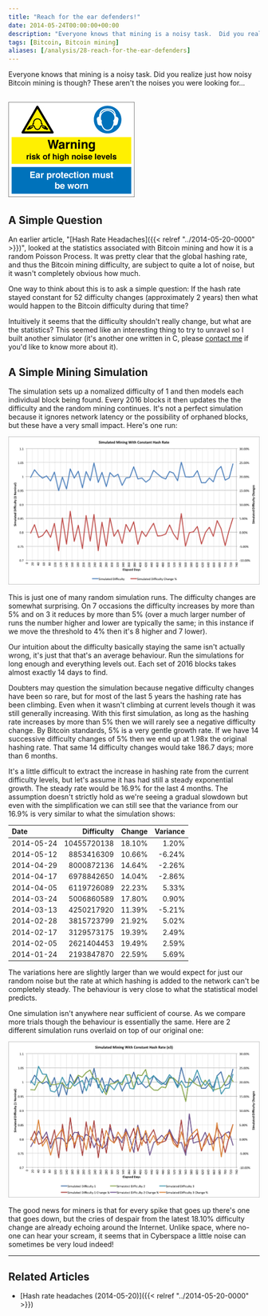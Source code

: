 ```yaml
---
title: "Reach for the ear defenders!"
date: 2014-05-24T00:00:00+00:00
description: "Everyone knows that mining is a noisy task.  Did you realize just how noisy Bitcoin mining is though?  These aren't the noises you were looking for..."
tags: [Bitcoin, Bitcoin mining]
aliases: [/analysis/28-reach-for-the-ear-defenders]
---
```

Everyone knows that mining is a noisy task.  Did you realize just how
noisy Bitcoin mining is though?  These aren't the noises you were
looking for...

## ![High noise level warning sign](./high-noise-levels.jpg)

## A Simple Question

An earlier article, "[Hash Rate Headaches]({{< relref "../2014-05-20-0000" >}})",
looked at the statistics associated with Bitcoin mining and how it is a
random Poisson Process.  It was pretty clear that the global hashing
rate, and thus the Bitcoin mining difficulty, are subject to quite a lot
of noise, but it wasn't completely obvious how much.

One way to think about this is to ask a simple question: If the hash
rate stayed constant for 52 difficulty changes (approximately 2 years)
then what would happen to the Bitcoin difficulty during that time?

Intuitively it seems that the difficulty shouldn't really change, but
what are the statistics?  This seemed like an interesting thing to try to
unravel so I built another simulator (it's another one written in C,
please [contact me](contact) if you'd like to know more about it).

## A Simple Mining Simulation

The simulation sets up a nomalized difficulty of 1 and then models each
individual block being found.  Every 2016 blocks it then updates the the
difficulty and the random mining continues.  It's not a perfect
simulation because it ignores network latency or the possibility of
orphaned blocks, but these have a very small impact.  Here's one run:

![Chart showing noise spikes in the Bitcoin difficulty based on a simulation at a constant hash rate](./simulation.png "Bitcoin difficulty simulated with constant hash rate")

This is just one of many random simulation runs.  The difficulty changes
are somewhat surprising.  On 7 occasions the difficulty increases by more
than 5% and on 3 it reduces by more than 5% (over a much larger number
of runs the number higher and lower are typically the same; in this
instance if we move the threshold to 4% then it's 8 higher and 7
lower).

Our intuition about the difficulty basically staying the same isn't
actually wrong, it's just that that's an average behaviour.  Run the
simulations for long enough and everything levels out.  Each set of 2016
blocks takes almost exactly 14 days to find.

Doubters may question the simulation because negative difficulty changes
have been so rare, but for most of the last 5 years the hashing rate has
been climbing.  Even when it wasn't climbing at current levels though it
was still generally increasing.  With this first simulation, as long
as the hashing rate increases by more than 5% then we will rarely see a
negative difficulty change.  By Bitcoin standards, 5% is a very gentle
growth rate.  If we have 14 successive difficulty changes of 5% then we
end up at 1.98x the original hashing rate.  That same 14 difficulty
changes would take 186.7 days; more than 6 months.

It's a little difficult to extract the increase in hashing rate from
the current difficulty levels, but let's assume it has had still a
steady exponential growth.  The steady rate would be 16.9% for the last 4
months.  The assumption doesn't strictly hold as we're seeing a gradual
slowdown but even with the simplification we can still see that the
variance from our 16.9% is very similar to what the simulation shows:

| Date       | Difficulty  | Change | Variance |
| :--------- | ----------: | -----: | -------: |
| 2014-05-24 | 10455720138 | 18.10% | 1.20%    |
| 2014-05-12 | 8853416309  | 10.66% | -6.24%   |
| 2014-04-29 | 8000872136  | 14.64% | -2.26%   |
| 2014-04-17 | 6978842650  | 14.04% | -2.86%   |
| 2014-04-05 | 6119726089  | 22.23% | 5.33%    |
| 2014-03-24 | 5006860589  | 17.80% | 0.90%    |
| 2014-03-13 | 4250217920  | 11.39% | -5.21%   |
| 2014-02-28 | 3815723799  | 21.92% | 5.02%    |
| 2014-02-17 | 3129573175  | 19.39% | 2.49%    |
| 2014-02-05 | 2621404453  | 19.49% | 2.59%    |
| 2014-01-24 | 2193847870  | 22.59% | 5.69%    |

The variations here are slightly larger than we would expect for just
our random noise but the rate at which hashing is added to the network
can't be completely steady.  The behaviour is very close to what the
statistical model predicts.

One simulation isn't anywhere near sufficient of course.  As we compare
more trials though the behaviour is essentially the same.  Here are 2
different simulation runs overlaid on top of our original one:

![simulation x3](./simulation_x3.png)

The good news for miners is that for every spike that goes up there's
one that goes down, but the cries of despair from the latest 18.10%
difficulty change are already echoing around the Internet.  Unlike space,
where no-one can hear your scream, it seems that in Cyberspace a little
noise can sometimes be very loud indeed!

------------------------------------------------------------------------

## Related Articles

- [Hash rate headaches (2014-05-20)]({{< relref "../2014-05-20-0000" >}})

